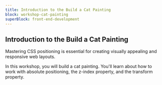 ```yaml
---
title: Introduction to the Build a Cat Painting
block: workshop-cat-painting
superBlock: front-end-development
---
```


## Introduction to the Build a Cat Painting

Mastering CSS positioning is essential for creating visually appealing and responsive web layouts.

In this workshop, you will build a cat painting. You'll learn about how to work with absolute positioning, the z-index property, and the transform property.
